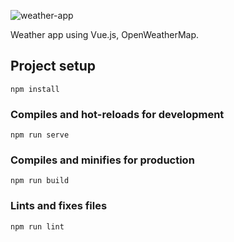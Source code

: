 ![weather-app](https://user-images.githubusercontent.com/10329339/81182168-23765980-8fb6-11ea-8be9-464567cb0aa5.gif)

Weather app using Vue.js, OpenWeatherMap.

## Project setup
```
npm install
```

### Compiles and hot-reloads for development
```
npm run serve
```

### Compiles and minifies for production
```
npm run build
```

### Lints and fixes files
```
npm run lint
```
